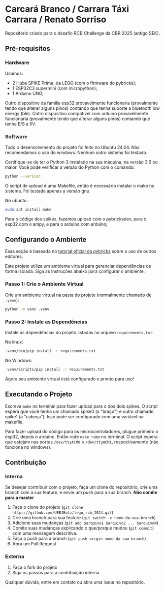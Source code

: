 # Carcará Branco / Carrara Táxi Carrara / Renato Sorriso

Repositório criado para o desafio RCB Challenge da CBR 2025 (antigo SEK).


## Pré-requisitos

### Hardware

Usamos:
- 2 Hubs SPIKE Prime, da LEGO (com o firmware do pybricks);
- 1 ESP32C3 supermini (com micropython);
- 1 Arduino UNO;

Outro dispositivo da família esp32 provavelmente funcionaria (provalmente tendo que alterar alguns pinos) contando que tenha suporte a bluetooth low energy (ble).
Outro dispositivo compatível com arduino provavelmente funcionaria (provalmente tendo que alterar alguns pinos) contando que tenha E/S a 5V.


### Software

Todo o desenvolvimento do projeto foi feito no Ubuntu 24.04.
Não recomendamos o uso do windows. Nenhum outro sistema foi testado.

Certifique-se de ter o Python 3 instalado na sua máquina, na versão 3.9 ou maior. Você pode verificar a versão do Python com o comando:

```bash
python --version
```

O script de upload é uma Makefile, então é necessário instalar o make no sistema. Foi testada apenas a versão gnu.

No ubuntu:
```bash
sudo apt install make
```

Para o código dos spikes, fazemos upload com o pybricksdev, para o esp32 com o ampy, e para o arduino com arduino;


## Configurando o Ambiente

Essa seção é baseada no [tutorial oficial da pybricks](https://pybricks.com/project/pybricks-other-editors/) sobre o uso de outros editores.

Este projeto utiliza um ambiente virtual para gerenciar dependências de forma isolada. Siga as instruções abaixo para configurar o ambiente.


### Passo 1: Crie o Ambiente Virtual

Crie um ambiente virtual na pasta do projeto (normalmente chamado de `.venv`):

```bash
python -m venv .venv
```


### Passo 2: Instale as Dependências

Instale as dependências do projeto listadas no arquivo `requirements.txt`:

No linux:
```bash
.venv/bin/pip install -r requirements.txt
```
No Windows:
```bash
.venv/Scripts/pip install -r requirements.txt
```

Agora seu ambiente virtual está configurado e pronto para uso!


## Executando o Projeto

Escreva `make` no terminal para fazer upload para o dos dois spikes.
O script espera que você tenha um chamado spike0 (o "braço") e outro chamado spike1 (a "cabeça").
Isso pode ser configurado com uma variável na makefile.

Para fazer upload do código para os microcontroladores, plugue primeiro o esp32, depois o arduino.
Então rode `make rabo` no terminal.
O script espera que estejam nas portas `/dev/ttyACM0` e `/dev/ttyACM1`, respectivamente (não funciona no windows).


## Contribuição

### Interna
Se desejar contribuir com o projeto, faça um clone do repositório, crie uma branch com a sua feature, e envie um push para a sua branch. **Não comite para a master** 

1. Faça o clone do projeto (`git clone https://github.com/UERJBotz/lego_rcb_2024.git`)
2. Crie uma branch para sua feature (`git switch -c nome-da-sua-branch`)
3. Adicione suas mudanças (`git add $arquivo1 $arquivo2 ... $arquivoN`)
4. Comite suas mudanças explicando o que/porque mudou (`git commit`) com uma mensagem descritiva.
5. Faça o push para a branch (`git push origin nome-da-sua-branch`)
6. Abra um Pull Request


### Externa 
1. Faça o fork do projeto
2. Siga os passos para a contribuição interna

Qualquer dúvida, entre em contato ou abra uma issue no repositório.
